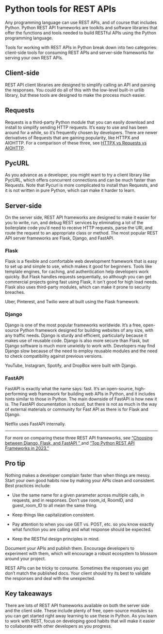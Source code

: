 # Python tools for REST APIs

Any programming language can use REST APIs, and of course that includes Python. Python REST API frameworks are toolkits and software libraries that offer the functions and tools needed to build RESTful APIs using the Python programming language. 

Tools for working with REST APIs in Python break down into two categories: client-side tools for consuming REST APIs and server-side frameworks for serving your own REST APIs.

## Client-side
REST API client libraries are designed to simplify calling an API and parsing the responses. You could do all of this with the low-level built-in urllib library, but these tools are designed to make the process much easier.

## Requests
Requests is a third-party Python module that you can easily download and install to simplify sending HTTP requests. It’s easy to use and has been around for a while, so it’s frequently chosen by developers. There are newer derivatives of Requests that are gaining popularity, like HTTPX and AIOHTTP. For a comparison of these three, see [HTTPX vs Requests vs AIOHTTP](https://oxylabs.io/blog/httpx-vs-requests-vs-aiohttp). 

## PycURL
As you advance as a developer, you might want to try a client library like PycURL, which offers concurrent connections and can be much faster than Requests. Note that Pycurl is more complicated to install than Requests, and it is not written in pure Python, which can make it harder to learn. 

## Server-side
On the server side, REST API frameworks are designed to make it easier for you to write, run, and debug REST services by eliminating a lot of the boilerplate code you’d need to receive HTTP requests, parse the URI, and route the request to an appropriate class or method. The most popular REST API server frameworks are Flask, Django, and FastAPI.

### Flask
Flask is a flexible and comfortable web development framework that is easy to set up and simple to use, which makes it good for beginners. Tools like template engines, for caching, and authentication help developers work quickly. But Flask handles requests sequentially, so although you can get commercial projects going fast using Flask, it isn't good for high load needs. Flask also uses third-party modules, which can make it prone to security breaches. 

Uber, Pinterest, and Twilio were all built using the Flask framework.

### Django
Django is one of the most popular frameworks worldwide. It’s a free, open-source Python framework designed for building websites of any size, with any traffic needs. Django is sturdy and efficient, particularly because it makes use of reusable code. Django is also more secure than Flask, but Django software is much more unwieldy to work with. Developers may find Django slow because of the need to employ reusable modules and the need to check compatibility against previous versions. 

YouTube, Instagram, Spotify, and DropBox were built with Django.

### FastAPI
FastAPI is exactly what the name says: fast. It’s an open-source, high-performing web framework for building web APIs in Python, and it includes hints similar to those in Python. The main downside of FastAPI is how new it is. The FastAPI documentation is robust, but there is not as much in the way of external materials or community for Fast API as there is for Flask and Django. 

Netflix uses FastAPI internally. 

---

For more on comparing these three REST API frameworks, see [“Choosing between Django, Flask, and FastAPI ” ](https://www.webscale.com/engineering-education/) and [“Top Python REST API Frameworks in 2023.”](https://www.browserstack.com/guide/top-python-rest-api-frameworks)

## Pro tip
Nothing makes a developer complain faster than when things are messy. Start your own good habits now by making your APIs clean and consistent. Best practices include:

- Use the same name for a given parameter across multiple calls, in requests, and in responses. Don’t use room_id, RoomID, and guest_room_ID to all mean the same thing.

- Keep things like capitalization consistent.

- Pay attention to when you use GET vs. POST, etc. so you know exactly what function you are calling and what response should be expected. 

- Keep the RESTful design principles in mind.

Document your APIs and publish them. Encourage developers to experiment with them, which will encourage a robust ecosystem to blossom around your project.

REST APIs can be tricky to consume. Sometimes the responses you get don’t match the published docs. Your client should try its best to validate the responses and deal with the unexpected.

## Key takeaways
There are lots of REST API frameworks available on both the server side and the client side. These include plenty of free, open-source modules so you can get started right away learning to use these in Python. As you learn to work with REST, focus on developing good habits that will make it easier to collaborate with other developers as you progress.